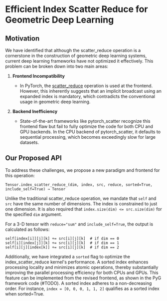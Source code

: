 # Efficient Index Scatter Reduce for Geometric Deep Learning

## Motivation
We have identified that although the scatter_reduce operation is a cornerstone in the construction of geometric deep learning systems, current deep learning frameworks have not optimized it effectively. This problem can be broken down into two main areas:

1. **Frontend Incompatibility**
   - In PyTorch, the [scatter_reduce](https://pytorch.org/docs/stable/generated/torch.Tensor.scatter_reduce_.html#torch.Tensor.scatter_reduce_) operation is used at the frontend. However, this inherently suggests that an implicit broadcast using an expanded index is mandatory, which contradicts the conventional usage in geometric deep learning.

2. **Backend Inefficiency**
   - State-of-the-art frameworks like pytorch_scatter recognize this frontend flaw but fail to fully optimize the code for both CPU and GPU backends. In the CPU backend of pytorch_scatter, it defaults to sequential processing, which becomes exceedingly slow for large datasets.

## Our Proposed API

To address these challenges, we propose a new paradigm and frontend for this operation:

```
Tensor.index_scatter_reduce_(dim, index, src, reduce, sorted=True, include_self=True) → Tensor
```

Unlike the traditional scatter_reduce operation, we mandate that `self` and `src` have the same number of dimensions. The index is constrained to just one dimension. It is also required that `index.size(dim) <= src.size(dim)` for the specified `dim` argument.

For a 3-D tensor with `reduce="sum"` and `include_self=True`, the output is calculated as follows:

```
self[index[i]][j][k] += src[i][j][k]  # if dim == 0
self[i][index[j]][k] += src[i][j][k]  # if dim == 1
self[i][j][index[k]] += src[i][j][k]  # if dim == 2
```

Additionally, we have integrated a `sorted` flag to optimize the index_scatter_reduce kernel's performance. A sorted index enhances processing locality and minimizes atomic operations, thereby substantially improving the parallel processing efficiency for both CPUs and GPUs. This feature can be implemented from the revised frontend, as shown in the PyG framework code (#TODO). A sorted index adheres to a non-decreasing order. For instance, `index = [0, 0, 0, 1, 1, 2]` qualifies as a sorted index when sorted=True.